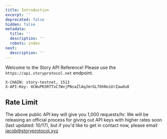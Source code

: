 ```yaml
---
title: Introduction
excerpt: ''
deprecated: false
hidden: false
metadata:
  title: ''
  description: ''
  robots: index
next:
  description: ''
---
```

Welcome to the Story API Reference! Please use the `https://api.storyprotocol.net` endpoint.

```text Headers
X-CHAIN: story-testnet, 1513
X-API-Key: 4CWuPKSRTTxC7WvjPNsaZlAqJmrGL7OhNniUrZawdu8
```

## Rate Limit

The above public API key will give you 1,000 requests/hr. We will be releasing an official process for giving out API keys with higher rates soon (last updated: 10/17), but if you'd like to get in contact now, please email [jacob@storyprotocol.xyz](mailto:jacob@storyprotocol.xyz)